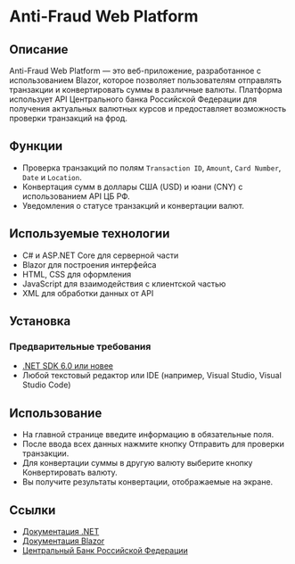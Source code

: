 # Anti-Fraud Web Platform

## Описание

Anti-Fraud Web Platform — это веб-приложение, разработанное с использованием Blazor, которое позволяет пользователям отправлять транзакции и конвертировать суммы в различные валюты. Платформа использует API Центрального банка Российской Федерации для получения актуальных валютных курсов и предоставляет возможность проверки транзакций на фрод.

## Функции

- Проверка транзакций по полям `Transaction ID`, `Amount`, `Card Number`, `Date` и `Location`.
- Конвертация сумм в доллары США (USD) и юани (CNY) с использованием API ЦБ РФ.
- Уведомления о статусе транзакций и конвертации валют.

## Используемые технологии

- C# и ASP.NET Core для серверной части
- Blazor для построения интерфейса
- HTML, CSS для оформления
- JavaScript для взаимодействия с клиентской частью
- XML для обработки данных от API

## Установка

### Предварительные требования

- [.NET SDK 6.0 или новее](https://dotnet.microsoft.com/download)
- Любой текстовый редактор или IDE (например, Visual Studio, Visual Studio Code)

## Использование

- На главной странице введите информацию в обязательные поля.
- После ввода всех данных нажмите кнопку Отправить для проверки транзакции.
- Для конвертации суммы в другую валюту выберите кнопку Конвертировать валюту.
- Вы получите результаты конвертации, отображаемые на экране.

## Ссылки

- [Документация .NET](https://docs.microsoft.com/dotnet/)
- [Документация Blazor](https://docs.microsoft.com/aspnet/core/blazor/?view=aspnetcore-6.0)
- [Центральный Банк Российской Федерации](https://www.cbr.ru/)

